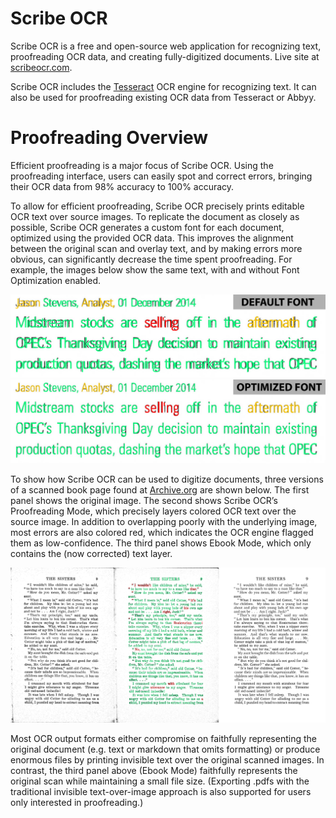 # Scribe OCR
Scribe OCR is a free and open-source web application for recognizing text, proofreading OCR data, and creating fully-digitized documents.  Live site at [scribeocr.com](https://scribeocr.com).  

Scribe OCR includes the [Tesseract](https://github.com/tesseract-ocr/tesseract) OCR engine for recognizing text.  It can also be used for proofreading existing OCR data from Tesseract or Abbyy. 

# Proofreading Overview

Efficient proofreading is a major focus of Scribe OCR.  Using the proofreading interface, users can easily spot and correct errors, bringing their OCR data from 98% accuracy to 100% accuracy.

To allow for efficient proofreading, Scribe OCR precisely prints editable OCR text over source images.  To replicate the document as closely as possible, Scribe OCR generates a custom font for each document, optimized using the provided OCR data.  This improves the alignment between the original scan and overlay text, and by making errors more obvious, can significantly decrease the time spent proofreading.  For example, the images below show the same text, with and without Font Optimization enabled.

<img src="https://raw.githubusercontent.com/Balearica/scribeocr-docs/gh-pages/img/optimization_comp1a1.png" width="700"><img src="https://raw.githubusercontent.com/Balearica/scribeocr-docs/gh-pages/img/optimization_comp1b1.png" width="700">

To show how Scribe OCR can be used to digitize documents, three versions of a scanned book page found at [Archive.org](https://archive.org/details/in.ernet.dli.2015.350580/page/n17/mode/2up) are shown below.  The first panel shows the original image.  The second shows Scribe OCR’s Proofreading Mode, which precisely layers colored OCR text over the source image.  In addition to overlapping poorly with the underlying image, most errors are also colored red, which indicates the OCR engine flagged them as low-confidence.  The third panel shows Ebook Mode, which only contains the (now corrected) text layer.  

![Display Mode Comparison](https://raw.githubusercontent.com/Balearica/scribeocr-docs/gh-pages/img/mode_comp1.png)

Most OCR output formats either compromise on faithfully representing the original document (e.g. text or markdown that omits formatting) or produce enormous files by printing invisible text over the original scanned images.  In contrast, the third panel above (Ebook Mode) faithfully represents the original scan while maintaining a small file size.  (Exporting .pdfs with the traditional invisible text-over-image approach is also supported for users only interested in proofreading.)  

